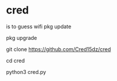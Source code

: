 # cred
is to guess wifi 
pkg update

pkg upgrade

git clone https://github.com/Cred15dz/cred

cd cred

python3 cred.py
